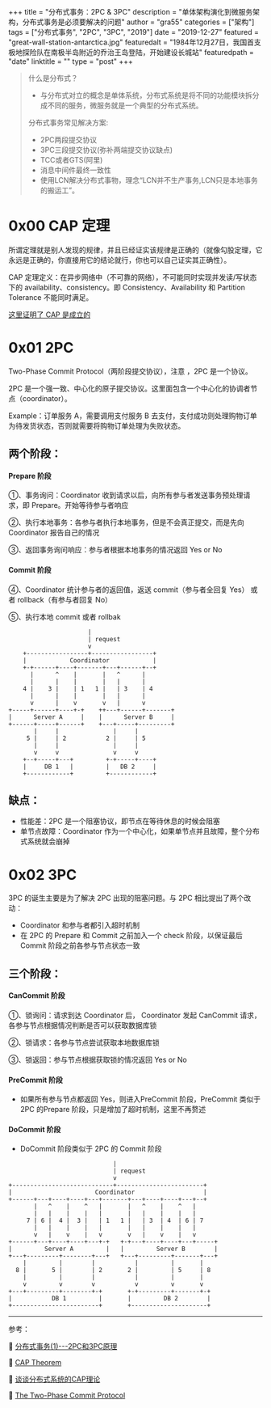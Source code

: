 +++
title = "分布式事务：2PC & 3PC"
description = "单体架构演化到微服务架构，分布式事务是必须要解决的问题"
author = "gra55"
categories = ["架构"]
tags = ["分布式事务", "2PC", "3PC", "2019"]
date = "2019-12-27"
featured = "great-wall-station-antarctica.jpg"
featuredalt = "1984年12月27日，我国首支极地探险队在南极半岛附近的乔治王岛登陆，开始建设长城站"
featuredpath = "date"
linktitle = ""
type = "post"
+++

> 什么是分布式？
> 
> + 与分布式对立的概念是单体系统，分布式系统是将不同的功能模块拆分成不同的服务，微服务就是一个典型的分布式系统。
>
> 分布式事务常见解决方案:
> 
> + 2PC两段提交协议
> + 3PC三段提交协议(弥补两端提交协议缺点)
> + TCC或者GTS(阿里)
> + 消息中间件最终一致性
> + 使用LCN解决分布式事物，理念“LCN并不生产事务,LCN只是本地事务的搬运工”。

# 0x00 CAP 定理

所谓定理就是别人发现的规律，并且已经证实该规律是正确的（就像勾股定理，它永远是正确的，你直接用它的结论就行，你也可以自己证实其正确性）。

CAP 定理定义：在异步网络中（不可靠的网络），不可能同时实现并发读/写状态下的 availability、consistency。即 Consistency、Availability 和 Partition Tolerance 不能同时满足。

[这里证明了 CAP 是成立的](https://zhuanlan.zhihu.com/p/33999708)

# 0x01 2PC

Two-Phase Commit Protocol（两阶段提交协议），注意 ，2PC 是一个协议。

2PC 是一个强一致、中心化的原子提交协议。这里面包含一个中心化的协调者节点（coordinator）。

Example：订单服务 A，需要调用支付服务 B 去支付，支付成功则处理购物订单为待发货状态，否则就需要将购物订单处理为失败状态。

## 两个阶段：

#### Prepare 阶段

①、事务询问：Coordinator 收到请求以后，向所有参与者发送事务预处理请求，即 Prepare。开始等待参与者响应

②、执行本地事务：各参与者执行本地事务，但是不会真正提交，而是先向 Coordinator 报告自己的情况

③、返回事务询问响应：参与者根据本地事务的情况返回 Yes or No

#### Commit 阶段

④、Coordinator 统计参与者的返回值，返送 commit（参与者全回复 Yes） 或者 rollback（有参与者回复 No）

⑤、执行本地 commit 或者 rollbak

```flow
                      |
                      | request
                      v
    +-----------------+-----------------+
    |            Coordinator            |
    +-+------+----+-------+---+------+--+
      |      ^    |       |   ^      |
      |      |    |       |   |      |
    4 |    3 |    | 1   1 |   | 3    | 4
      |      |    |       |   |      |
      v      |    v       v   |      v
+-----+------+----+-+    ++---+------+-------+
|      Server A     |    |      Server B     |
+------+-----+------+    +---+-----+---------+
       |     |               |     |
     5 |     | 2           2 |     | 5
       |     |               |     |
       v     v               v     v
    +--+-----+---+         +-+-----+----+
    |     DB 1   |         |   DB 2     |
    +------------+         +------------+
```

## 缺点：
+ 性能差：2PC 是一个阻塞协议，即节点在等待休息的时候会阻塞
+ 单节点故障：Coordinator 作为一个中心化，如果单节点并且故障，整个分布式系统就会崩掉

# 0x02 3PC

3PC 的诞生主要是为了解决 2PC 出现的阻塞问题。与 2PC 相比提出了两个改动：
+ Coordinator 和参与者都引入超时机制
+ 在 2PC 的 Prepare 和 Commit 之前加入一个 check 阶段，以保证最后 Commit 阶段之前各参与节点状态一致

## 三个阶段：

#### CanCommit 阶段

①、锁询问：请求到达 Coordinator 后， Coordinator 发起 CanCommit 请求，各参与节点根据情况判断是否可以获取数据库锁

②、锁请求：各参与节点尝试获取本地数据库锁

③、锁返回：参与节点根据获取锁的情况返回 Yes or No

#### PreCommit 阶段

+ 如果所有参与节点都返回 Yes，则进入PreCommit 阶段，PreCommit 类似于 2PC 的Prepare 阶段，只是增加了超时机制，这里不再赘述

#### DoCommit 阶段

+ DoCommit 阶段类似于 2PC 的 Commit 阶段

```flow
                             |
                             | request
                             v
+----------------------------+------------------------+
|                       Coordinator                   |
+------+---+----+----+---+-------+---+----+----+---+--+
       |   ^    |    ^   |       |   ^    |    ^   |
       |   |    |    |   |       |   |    |    |   |
     7 | 6 |  4 |  3 |   | 1   1 |   | 3  | 4  | 6 | 7
       |   |    |    |   |       |   |    |    |   |
       v   |    v    |   v       v   |    v    |   v
+------+---+----+----+---+-+   +-+---+----+----+---+-----+
|         Server A         |   |         Server B        |
+---+---------+--------+---+   +---+---------+-------+---+
    |         |        |           |         |       |
  8 |       5 |        | 2       2 |         | 5     | 8
    |         |        |           |         |       |
    v         v        v           v         v       v
+---+---------+--------+-+       +-+---------+-------+-+
|           DB 1         |       |         DB 2        |
+------------------------+       +---------------------+
```

---
参考：

:pushpin: [分布式事务(1)---2PC和3PC原理](https://www.cnblogs.com/qdhxhz/p/11167025.html)

:pushpin: [CAP Theorem](https://devopedia.org/cap-theorem)

:pushpin: [谈谈分布式系统的CAP理论](https://zhuanlan.zhihu.com/p/33999708)

:pushpin: [The Two-Phase Commit Protocol](http://courses.cs.vt.edu/~cs5204/fall00/distributedDBMS/duckett/tpcp.html)